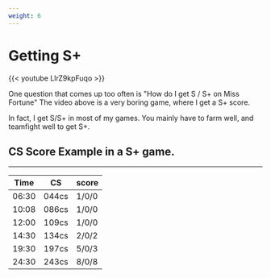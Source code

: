 ```yaml
---
weight: 6
---
```


# Getting S+

{{< youtube LlrZ9kpFuqo >}}

One question that comes up too often is "How do I get S / S+ on Miss Fortune"
The video above is a very boring game, where I get a S+ score.

In fact, I get S/S+ in most of my games. You mainly have to farm well, and teamfight well to get S+.


## CS Score Example in a S+ game.

-----------------
Time | CS | score
-----|----|------
06:30|044cs|1/0/0
10:08|086cs|1/0/0
12:00|109cs|1/0/0
14:30|134cs|2/0/2
19:30|197cs|5/0/3
24:30|243cs|8/0/8
